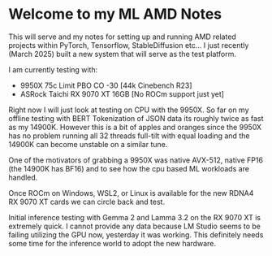 # Welcome to my ML AMD Notes

This will serve and my notes for setting up and running AMD related projects within PyTorch, Tensorflow, StableDiffusion etc... I just recently (March 2025) built a new system that will serve as the test platform.

I am currently testing with:

- 9950X 75c Limit PBO CO -30 [44k Cinebench R23]
- ASRock Taichi RX 9070 XT 16GB [No ROCm support just yet]

Right now I will just look at testing on CPU with the 9950X. So far on my offline testing with BERT Tokenization of JSON data its roughly twice as fast as my 14900K. However this is a bit of apples and oranges since the 9950X has no problem running all 32 threads full-tilt with equal loading and the 14900K can become unstable on a similar tune.

One of the motivators of grabbing a 9950X was native AVX-512, native FP16 (the 14900K has BF16) and to see how the cpu based ML workloads are handled. 

Once ROCm on Windows, WSL2, or Linux is available for the new RDNA4 RX 9070 XT cards we can circle back and test.

Initial inference testing with Gemma 2 and Lamma 3.2 on the RX 9070 XT is extremely quick. I cannot provide any data because LM Studio seems to be failing utilizing the GPU now, yesterday it was working. This definitely needs some time for the inference world to adopt the new hardware. 

